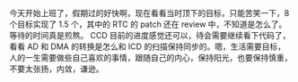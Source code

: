 今天开始上班了，假期过的好快啊，现在看看当时顶下的目标，只能苦笑一下，8 个目标实现了 1.5 个，其中的 RTC 的 patch 还在 review 中，不知道是怎么了。等待的时间真是煎熬。 CCD 目前的进度感觉还可以，待会需要继续看下代码了，看看 AD 和 DMA 的转换是怎么和 ICD 的扫描保持同步的。嗯，生活需要目标，人的一生需要做些自己喜欢的事情，跟随自己的内心，保持阳光，也要保持慎重，不要太张扬，内敛，谦逊。
